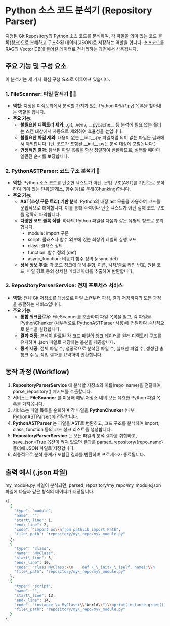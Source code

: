 # **Python 소스 코드 분석기 (Repository Parser)**

지정된 Git Repository의 Python 소스 코드를 분석하여, 각 파일을 의미 있는 코드 블록(청크)으로 분해하고 구조화된 데이터(JSON)로 저장하는 역할을 합니다. 소스코드를 RAG의 Vector DB에 들어갈 데이터로 전처리하는 과정에서 사용됩니다.

## **주요 기능 및 구성 요소**

이 분석기는 세 가지 핵심 구성 요소로 이루어져 있습니다.

### **1\. FileScanner: 파일 탐색기 🕵️‍♀️**

* **역할**: 지정된 디렉토리에서 분석할 가치가 있는 Python 파일(\*.py) 목록을 찾아내는 역할을 합니다.  
* **주요 기능**:  
  * **불필요한 디렉토리 제외**: .git, .venv, \_\_pycache\_\_ 등 분석에 필요 없는 폴더는 스캔 대상에서 자동으로 제외하여 효율성을 높입니다.  
  * **불필요한 파일 제외**: 내용이 없는 \_\_init\_\_.py 파일처럼 의미 없는 파일은 결과에서 제외합니다. (단, 코드가 포함된 \_\_init\_\_.py는 분석 대상에 포함됩니다.)  
  * **안정적인 결과**: 탐색된 파일 목록을 항상 정렬하여 반환하므로, 실행할 때마다 일관된 순서를 보장합니다.

### **2\. PythonASTParser: 코드 구조 분석기 🔬**

* **역할**: Python 소스 코드를 단순한 텍스트가 아닌, 문법 구조(AST)를 기반으로 분석하여 의미 있는 단위(클래스, 함수 등)로 분해(Chunking)합니다.  
* **주요 기능**:  
  * **AST(추상 구문 트리) 기반 분석**: Python의 내장 ast 모듈을 사용하여 코드를 문법적으로 해석합니다. 이를 통해 주석이나 단순 텍스트가 아닌 실제 코드 구조를 정확히 파악합니다.  
  * **다양한 코드 블록 식별**: 하나의 Python 파일을 다음과 같은 유형의 청크로 분리합니다.  
    * module: import 구문  
    * script: 클래스나 함수 외부에 있는 최상위 레벨의 실행 코드  
    * class: 클래스 정의  
    * function: 함수 정의 (def)  
    * async\_function: 비동기 함수 정의 (async def)  
  * **상세 정보 추출**: 각 코드 청크에 대해 유형, 이름, 시작/종료 라인 번호, 원본 코드, 파일 경로 등의 상세한 메타데이터를 추출하여 반환합니다.

### **3\. RepositoryParserService: 전체 프로세스 서비스**

* **역할**: 전체 Git 저장소를 대상으로 파일 스캔부터 파싱, 결과 저장까지의 모든 과정을 총괄하는 서비스입니다.  
* **주요 기능**:  
  * **통합 워크플로우**: FileScanner를 호출하여 파일 목록을 얻고, 각 파일을 PythonChunker (내부적으로 PythonASTParser 사용)에 전달하여 순차적으로 분석을 실행합니다.  
  * **결과 저장**: 분석이 완료된 각 코드 파일의 청크 데이터를 원래 디렉토리 구조를 유지하며 .json 파일로 저장하는 옵션을 제공합니다.  
  * **통계 제공**: 전체 파일 수, 성공적으로 분석된 파일 수, 실패한 파일 수, 생성된 총 청크 수 등 작업 결과를 요약하여 반환합니다.

## **동작 과정 (Workflow)**

1. **RepositoryParserService** 에 분석할 저장소의 이름(repo\_name)을 전달하여 parse\_repository() 메서드를 호출합니다.  
2. 서비스는 **FileScanner** 를 이용해 해당 저장소 내의 모든 유효한 Python 파일 목록을 가져옵니다.  
3. 서비스는 파일 목록을 순회하며 각 파일을 **PythonChunker** (내부 PythonASTParser)에 전달합니다.  
4. **PythonASTParser** 는 파일을 AST로 변환하고, 코드 구조를 분석하여 import, class, function 등의 코드 청크 리스트를 생성합니다.  
5. **RepositoryParserService** 는 모든 파일의 분석 결과를 취합하고, save\_json=True 옵션이 켜져 있으면 결과를 parsed\_repository/{repo\_name} 폴더에 JSON 파일로 저장합니다.  
6. 최종적으로 분석 통계가 포함된 결과를 반환하며 프로세스가 종료됩니다.

## **출력 예시 (.json 파일)**

my\_module.py 파일이 분석되면, parsed\_repository/my\_repo/my\_module.json 파일에 다음과 같은 형식의 데이터가 저장됩니다.

```bash
\[  
  {  
    "type": "module",  
    "name": "",  
    "start\_line": 1,  
    "end\_line": 2,  
    "code": "import os\\nfrom pathlib import Path",  
    "file\_path": "repository/my\_repo/my\_module.py"  
  },  
  {  
    "type": "class",  
    "name": "MyClass",  
    "start\_line": 5,  
    "end\_line": 10,  
    "code": "class MyClass:\\n    def \_\_init\_\_(self, name):\\n        self.name \= name\\n\\n    def greet(self):\\n        return f\\"Hello, {self.name}\\"",  
    "file\_path": "repository/my\_repo/my\_module.py"  
  },  
  {  
    "type": "script",  
    "name": "",  
    "start\_line": 13,  
    "end\_line": 14,  
    "code": "instance \= MyClass(\\"World\\")\\nprint(instance.greet())",  
    "file\_path": "repository/my\_repo/my\_module.py"  
  }  
\]  
```